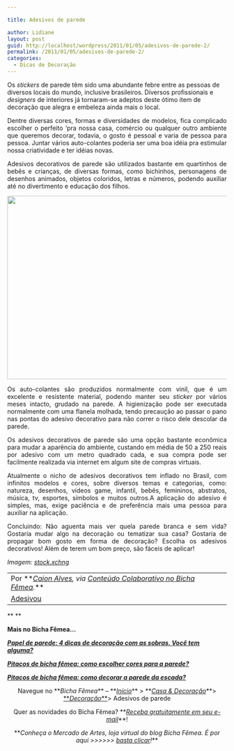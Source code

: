 ```yaml
---

title: Adesivos de parede

author: Lidiane
layout: post
guid: http://localhost/wordpress/2011/01/05/adesivos-de-parede-2/
permalink: /2011/01/05/adesivos-de-parede-2/
categories:
  - Dicas de Decoração
---
```

Os _stickers_ de parede têm sido uma abundante febre entre as pessoas de diversos locais do mundo, inclusive brasileiros. Diversos profissionais e _designers_ de interiores já tornaram-se adeptos deste ótimo item de decoração que alegra e embeleza ainda mais o local.

<p style="text-align: justify;">
  Dentre diversas cores, formas e diversidades de modelos, fica complicado escolher o perfeito ‘pra nossa casa, comércio ou qualquer outro ambiente que queremos decorar, todavia, o gosto é pessoal e varia de pessoa para pessoa. Juntar vários auto-colantes poderia ser uma boa idéia pra estimular nossa criatividade e ter idéias novas.
</p>

<p style="text-align: justify;">
  <!--more-->
</p>

<p style="text-align: justify;">
  Adesivos decorativos de parede são utilizados bastante em quartinhos de bebês e crianças, de diversas formas, como bichinhos, personagens de desenhos animados, objetos coloridos, letras e números, podendo auxiliar até no divertimento e educação dos filhos.
</p>

<p style="text-align: center;">
  <a href="http://www.trololodemulher.com.br/blog/wp-content/uploads/2010/12/Adesivo.jpg"><img class="alignnone size-full wp-image-5676" title="Adesivo" src="http://www.trololodemulher.com.br/blog/wp-content/uploads/2010/12/Adesivo.jpg" alt="" width="560" height="420" /></a>
</p>

<p style="text-align: justify;">
  Os auto-colantes são produzidos normalmente com vinil, que é um excelente e resistente material, podendo manter seu <em>sticker</em> por vários meses intacto, grudado na parede. A higienização pode ser executada normalmente com uma flanela molhada, tendo precaução ao passar o pano nas pontas do adesivo decorativo para não correr o risco dele descolar da parede.
</p>

<p style="text-align: justify;">
  Os adesivos decorativos de parede são uma opção bastante econômica para mudar a aparência do ambiente, custando em média de 50 a 250 reais por adesivo com um metro quadrado cada, e sua compra pode ser facilmente realizada via internet em algum site de compras virtuais.
</p>

<p style="text-align: justify;">
  Atualmente o nicho de adesivos decorativos tem inflado no Brasil, com infinitos modelos e cores, sobre diversos temas e categorias, como: natureza, desenhos, videos game, infantil, bebês, femininos, abstratos, música, tv, esportes, símbolos e muitos outros.A aplicação do adesivo é simples, mas, exige paciência e de preferência mais uma pessoa para auxiliar na aplicação.
</p>

<p style="text-align: justify;">
  Concluindo: Não aguenta mais ver quela parede branca e sem vida? Gostaria mudar algo na decoração ou tematizar sua casa? Gostaria de propagar bom gosto em forma de decoração? Escolha os adesivos decorativos! Além de terem um bom preço, são fáceis de aplicar!
</p>

_Imagem:_ <a href="http://www.sxc.hu/" target="_blank"><em>stock.xchng</em></a>

<table border="0" cellspacing="0" cellpadding="0" width="600">
  <tr>
    <td width="600" valign="top">
      Por **<em><a href="http://www.trololodemulher.com.br/category/colaboradores/caion-alves/" target="_self">Caion Alves</a>, via <a href="http://www.trololodemulher.com.br/para-voce/conteudo-colaborativo/" target="_self">Conteúdo Colaborativo no Bicha Fêmea</a>.</em>**
    </td>
  </tr>
  
  <tr>
    <td width="600" valign="top">
      <a href="http://www.adesivou.com/" target="_blank">Adesivou</a>
    </td>
  </tr>
</table>

** **

**Mais no Bicha Fêmea…**

**_[Papel de parede: 4 dicas de decoração com as sobras. Você tem alguma?](http://www.trololodemulher.com.br/2010/10/15/papel-de-parede/)_**

**_[Pitacos de bicha fêmea: como escolher cores para a parede?](http://www.trololodemulher.com.br/2010/05/31/cores-para-parede/)_**

**_[Pitacos de bicha fêmea: como decorar a parede da escada?](http://www.trololodemulher.com.br/2010/05/24/como-decorar-parede-escada/)_**

<p style="text-align: center;">
  Navegue no **<em>Bicha Fêmea</em>** – **<em><a href="http://www.trololodemulher.com.br/">Início</a></em>** > **<em><a href="http://www.trololodemulher.com.br/casaedecoracao/">Casa & Decoração</a></em>**> <a href="http://www.trololodemulher.com.br/category/decoracao/">**<em>Decoração</em>**</a>> Adesivos de parede
</p>

<p style="text-align: center;">
  Quer as novidades do Bicha Fêmea? **<em><a href="http://feedburner.google.com/fb/a/mailverify?uri=blogbichafemea&loc=pt_BR">Receba gratuitamente em seu e-mail</a></em>**!
</p>

<p style="text-align: center;">
  **<em>Conheça o Mercado de Artes, loja virtual do blog Bicha Fêmea. É por aqui >>>>>> </em><a href="http://www.trololodemulher.com.br/loja/"><em>basta clicar</em></a><em>!</em>**
</p>